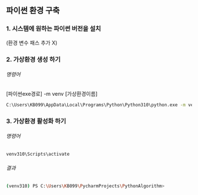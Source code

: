 ## 파이썬 환경 구축

### 1. 시스템에 원하는 파이썬 버전을 설치
(환경 변수 패스 추가 X)

### 2. 가상환경 생성 하기
###### 명령어
[파이썬exe경로] -m venv [가상환경이름]
```bash
C:\Users\KB099\AppData\Local\Programs\Python\Python310\python.exe -m venv venv310
```

### 3. 가상환경 활성화 하기
###### 명령어
```bash
venv310\Scripts\activate
```

###### 결과
```bash
(venv310) PS C:\Users\KB099\PycharmProjects\PythonAlgorithm> 
```